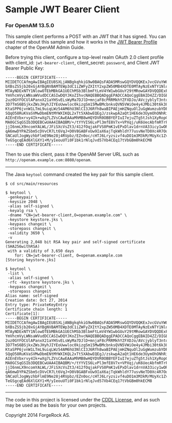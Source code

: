 # Sample JWT Bearer Client

### For OpenAM 13.5.0

This sample client performs a POST with an JWT that it has signed. You can read more about this sample and how it works in the [JWT Bearer Profile](https://backstage.forgerock.com/docs/openam/13.5/admin-guide/#oauth2-jwt-bearer) chapter of the OpenAM Admin Guide.

Before trying this client, configure a top-level realm OAuth 2.0 client profile
with client_id: `jwt-bearer-client`, client_secret: `password`,
and Client JWT Bearer Public Key:

    -----BEGIN CERTIFICATE-----
    MIIDETCCAfmgAwIBAgIEU8SXLjANBgkqhkiG9w0BAQsFADA5MRswGQYDVQQKExJvcGVuYW0uZXhh
    bXBsZS5jb20xGjAYBgNVBAMTEWp3dC1iZWFyZXItY2xpZW50MB4XDTE0MTAyNzExNTY1NloXDTI0
    MTAyNDExNTY1NlowOTEbMBkGA1UEChMSb3BlbmFtLmV4YW1wbGUuY29tMRowGAYDVQQDExFqd3Qt
    YmVhcmVyLWNsaWVudDCCASIwDQYJKoZIhvcNAQEBBQADggEPADCCAQoCggEBAID4ZZ/DIGEBr4QC
    2uz0GYFOCUlAPanxX21aYHSvELsWyMa7DJlD+mnjaF8cPRRMkhYZFXDJo/AVcjyblyT3ntqL+2Js
    3D7TmS6BSjkxZWsJHyhJIYEoUwwloc0kizgSm15MwBMcbnksQVN5VWiOe4y4JMbi30t6k38lM62K
    KtaSPP6jvnW1LTmL9uiqLWz54AM6hU3NlCI3J6Rfh8waBIPAEjmHZNquOl2uGgWumzubYDFJbomL
    SQqO58RuKVaSVMwDbmENtMYWXIKQL2xTt5XAbwEQEgJ/zskwpA2aQt1HE6de3UymOhONhRiu4rk3
    AIEnEVbxrvy4Ik+wXg7LZVsCAwEAAaMhMB8wHQYDVR0OBBYEFIuI7ejuZTg5tJsh1XyRopGOMBcs
    MA0GCSqGSIb3DQEBCwUAA4IBAQBM/+/tYYVIS6LvPl3mfE8V7x+VPXqj/uK6UecAbfmRTrPk1ph+
    jjI6nmLX9ncomYALWL/JFiSXcVsZt3/412fOqjakFVS0PmK1vEPxDlav1drnVA33icy1wORRRu5/
    qA6mwDYPAZSbm5cDVvCR7Lt6VqJ+D0V8GABFxUw9IaX6ajTqkWhldY77usvNeTD0Xc4R7OqSBrnA
    SNCaUlJogWyzhbFlmE9Ne28j4RVpbz/EZn0oc/cHTJ6Lryzsivf4uDO1m3M3kM/MUyXc1Zv3rqBj
    TeGSgcqEAd6XlGXY1+M/yIeouUTi0F1bk1rNlqJvd57Xb4CEq17tVbGBm0hkECM8
    -----END CERTIFICATE-----

Then to use this client, pass it the OpenAM Server URL
such as `http://openam.example.com:8080/openam`.

* * * * *

The Java `keytool` command created the key pair for this sample client.

    $ cd src/main/resources

    $ keytool \
     -genkeypair \
     -keysize 2048 \
     -alias self-signed \
     -keyalg rsa \
     -dname "CN=jwt-bearer-client,O=openam.example.com" \
     -keystore keystore.jks \
     -keypass changeit \
     -storepass changeit \
     -validity 3650 \
     -v
    Generating 2,048 bit RSA key pair and self-signed certificate (SHA256withRSA)
     with a validity of 3,650 days
        for: CN=jwt-bearer-client, O=openam.example.com
    [Storing keystore.jks]

    $ keytool \
     -list \
     -alias self-signed \
     -rfc -keystore keystore.jks \
     -keypass changeit \
     -storepass changeit
    Alias name: self-signed
    Creation date: Oct 27, 2014
    Entry type: PrivateKeyEntry
    Certificate chain length: 1
    Certificate[1]:
    -----BEGIN CERTIFICATE-----
    MIIDETCCAfmgAwIBAgIEU8SXLjANBgkqhkiG9w0BAQsFADA5MRswGQYDVQQKExJvcGVuYW0uZXhh
    bXBsZS5jb20xGjAYBgNVBAMTEWp3dC1iZWFyZXItY2xpZW50MB4XDTE0MTAyNzExNTY1NloXDTI0
    MTAyNDExNTY1NlowOTEbMBkGA1UEChMSb3BlbmFtLmV4YW1wbGUuY29tMRowGAYDVQQDExFqd3Qt
    YmVhcmVyLWNsaWVudDCCASIwDQYJKoZIhvcNAQEBBQADggEPADCCAQoCggEBAID4ZZ/DIGEBr4QC
    2uz0GYFOCUlAPanxX21aYHSvELsWyMa7DJlD+mnjaF8cPRRMkhYZFXDJo/AVcjyblyT3ntqL+2Js
    3D7TmS6BSjkxZWsJHyhJIYEoUwwloc0kizgSm15MwBMcbnksQVN5VWiOe4y4JMbi30t6k38lM62K
    KtaSPP6jvnW1LTmL9uiqLWz54AM6hU3NlCI3J6Rfh8waBIPAEjmHZNquOl2uGgWumzubYDFJbomL
    SQqO58RuKVaSVMwDbmENtMYWXIKQL2xTt5XAbwEQEgJ/zskwpA2aQt1HE6de3UymOhONhRiu4rk3
    AIEnEVbxrvy4Ik+wXg7LZVsCAwEAAaMhMB8wHQYDVR0OBBYEFIuI7ejuZTg5tJsh1XyRopGOMBcs
    MA0GCSqGSIb3DQEBCwUAA4IBAQBM/+/tYYVIS6LvPl3mfE8V7x+VPXqj/uK6UecAbfmRTrPk1ph+
    jjI6nmLX9ncomYALWL/JFiSXcVsZt3/412fOqjakFVS0PmK1vEPxDlav1drnVA33icy1wORRRu5/
    qA6mwDYPAZSbm5cDVvCR7Lt6VqJ+D0V8GABFxUw9IaX6ajTqkWhldY77usvNeTD0Xc4R7OqSBrnA
    SNCaUlJogWyzhbFlmE9Ne28j4RVpbz/EZn0oc/cHTJ6Lryzsivf4uDO1m3M3kM/MUyXc1Zv3rqBj
    TeGSgcqEAd6XlGXY1+M/yIeouUTi0F1bk1rNlqJvd57Xb4CEq17tVbGBm0hkECM8
    -----END CERTIFICATE-----

* * * * *

<!-- The contents of this file are subject to the terms of the Common Development and
Distribution License (the License). You may not use this file except in compliance with the
License.

You can obtain a copy of the License at legal/CDDLv1.0.txt. See the License for the
specific language governing permission and limitations under the License.

When distributing Covered Software, include this CDDL Header Notice in each file and include
the License file at legal/CDDLv1.0.txt. If applicable, add the following below the CDDL
Header, with the fields enclosed by brackets [] replaced by your own identifying
information: "Portions copyright [year] [name of copyright owner]". -->

The code in this project is licensed under the [CDDL License](https://forum.forgerock.com/cddlv1-0/), and as such may be used as the basis for your own projects. 

Copyright 2014 ForgeRock AS.
